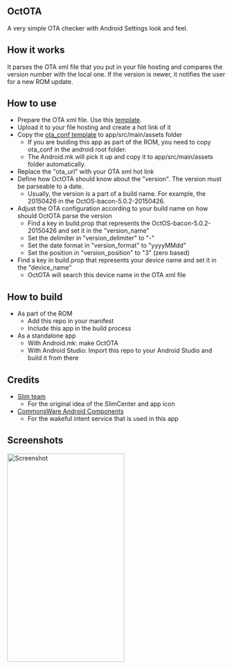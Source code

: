 OctOTA
-------
A very simple OTA checker with Android Settings look and feel.

How it works
------------
It parses the OTA xml file that you put in your file hosting and compares the version number with the local one.
If the version is newer, it notifies the user for a new ROM update.

How to use
----------
* Prepare the OTA xml file. Use this [template](https://raw.githubusercontent.com/Team-OctOS/platform_packages_apps_OctOTA/oct-14.1/examples/ota_oct-14.1.xml).
* Upload it to your file hosting and create a hot link of it
* Copy the [ota_conf template](https://raw.githubusercontent.com/Team-OctOS/platform_packages_apps_OctOTA/oct-14.1/examples/ota_conf) to app/src/main/assets folder
  * If you are buiding this app as part of the ROM, you need to copy ota_conf in the android root folder.
  * The Android.mk will pick it up and copy it to app/src/main/assets folder automatically.
* Replace the "ota_url" with your OTA xml hot link
* Define how OctOTA should know about the "version". The version must be parseable to a date.
  * Usually, the version is a part of a build name. For example, the 20150426 in the OctOS-bacon-5.0.2-20150426.
* Adjust the OTA configuration according to your build name on how should OctOTA parse the version
  * Find a key in build.prop that represents the OctOS-bacon-5.0.2-20150426 and set it in the "version_name"
  * Set the delimiter in "version_delimiter" to "-"
  * Set the date format in "version_format" to "yyyyMMdd"
  * Set the position in "version_position" to "3" (zero based)
* Find a key in build.prop that represents your device name and set it in the "device_name"
  * OctOTA will search this device name in the OTA xml file

How to build
------------
* As part of the ROM
  * Add this repo in your manifest
  * Include this app in the build process
* As a standalone app
  * With Android.mk: make OctOTA
  * With Android Studio: Import this repo to your Android Studio and build it from there
  
Credits
-------
* [Slim team](http://slimroms.net/)
  * For the original idea of the SlimCenter and app icon
* [CommonsWare Android Components](https://github.com/commonsguy/cwac-wakeful)
  * For the wakeful intent service that is used in this app

Screenshots
-----------
<img alt="Screenshot"
   width="270" height="480" 
   src="https://raw.githubusercontent.com/Team-OctOS/platform_packages_apps_OctOTA/oct-14.1/screenshots/Screenshot.png" />
